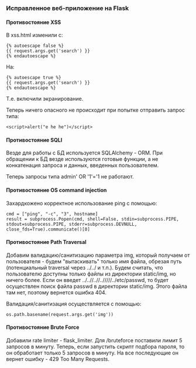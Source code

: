 ### Исправленное веб-приложение на Flask

#### Противостояние XSS 

В xss.html изменили с:

```
{% autoescape false %}
{{ request.args.get('search') }}
{% endautoescape %}
```

На: 

```
{% autoescape true %}
{{ request.args.get('search') }}
{% endautoescape %}
```

Т.е. включили экранирование.

Теперь ничего опасного не происходит при попытке отправить запрос типа: 

```
<script>alert("e he he")</script>
```

#### Противостояние SQLI

Везде для работы с БД используется SQLAlchemy - ORM. При обращении к БД везде используются готовые функции, а не конкатенация запроса и данных, введенных пользователем. 

Теперь запросы типа admin' OR '1'='1 не работают.

#### Противостояние OS command injection

Захардкожено корректное использование ping c помощью: 

```
cmd = ["ping", "-c", "3", hostname]
result = subprocess.Popen(cmd, shell=False, stdin=subprocess.PIPE, stdout=subprocess.PIPE, stderr=subprocess.DEVNULL, close_fds=True).communicate()[0]
```

#### Противостояние Path Traversal

Добавим валидацию/санитизацию параметра img, который получаем от пользователя - будем "вытаскивать" только имя файла, обрезая путь (потенциальный traversal через ../../ и т.п.). Будем считать, что пользователю доступны только файлы из директории static/img, но ничего более. Если он введет ../..//..//../////../etc/passwd, то будет осуществлен поиск файла passwd в директории static/img. Этого файла там нет, поэтому вернется ошибка 404. 

Валидация/санитизация осуществляется с помощью: 
```
os.path.basename(request.args.get('img'))
```

#### Противостояние Brute Force

Добавили rate limiter - flask_limiter.
Для /bruteforce поставили лимит 5 запросов в минуту.
Теперь, если запустить скрипт подбора пароля, то  он обработает только 5 запросов в минуту. На все последующие он вернет ошибку - 429 Too Many Requests.
